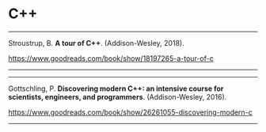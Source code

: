 # C++

---

Stroustrup, B. **A tour of C++**. (Addison-Wesley, 2018).

https://www.goodreads.com/book/show/18197265-a-tour-of-c

---

---

Gottschling, P. **Discovering modern C++: an intensive course for scientists, engineers, and programmers**. (Addison-Wesley, 2016).

https://www.goodreads.com/book/show/26261055-discovering-modern-c

---
